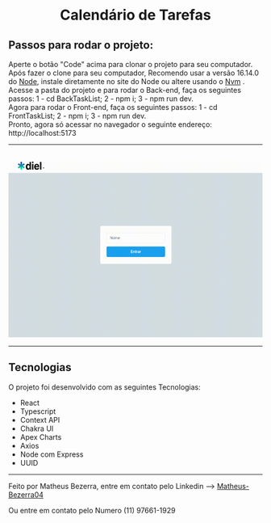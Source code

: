 <h1 align="center">
<br>
  Calendário de Tarefas
<br>
</h1>
<h2>
Passos para rodar o projeto:
</h2>
<p>
  Aperte o botão "Code" acima para clonar o projeto para seu computador. <br>
  Após fazer o clone para seu computador, Recomendo usar a versão 16.14.0 do <a href="https://nodejs.org/en/" alt="Link para a instalaçao do Node">Node</a>, instale diretamente no site do Node ou altere usando o <a href="https://github.com/nvm-sh/nvm#installing-and-updating" alt="link para a instalação do NVM">Nvm</a> .<br>
  Acesse a pasta do projeto e para rodar o Back-end, faça os seguintes passos: 1 - cd BackTaskList; 2 - npm i; 3 - npm run dev. <br>
  Agora para rodar o Front-end, faça os seguintes passos: 1 - cd FrontTaskList; 2 - npm i; 3 - npm run dev. <br>
  Pronto, agora só acessar no navegador o seguinte endereço: http://localhost:5173

<hr> <br>

<div align="center">
    <img src="./assets/taskList.gif" alt="Task List Sistema" height="350">
</div>

<hr>

## Tecnologias

O projeto foi desenvolvido com as seguintes Tecnologias:

- React
- Typescript
- Context API
- Chakra UI
- Apex Charts
- Axios
- Node com Express
- UUID

---

Feito por Matheus Bezerra, entre em contato pelo Linkedin --> <a href="https://www.linkedin.com/in/matheus-bezerra04/">Matheus-Bezerra04</a>
<p>Ou entre em contato pelo Numero (11) 97661-1929</p>
